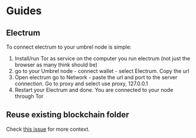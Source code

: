 # Guides

## Electrum

To connect electrum to your umbrel node is simple:

  1. Install/run Tor as service on the computer you run electrum (not just the browser as many think should be)
  2. go to your Umbrel node - connect wallet - select Electrum. Copy the url
  3. Open electrum go to Network - paste the url and port to the server connection. Go to proxy and select use proxy, 127.0.0.1
  4. Restart your Electrum and done. You are connected to your node through Tor

## Reuse existing blockchain folder

Check [this issue](https://github.com/getumbrel/umbrel-os/issues/119) for more context. 
